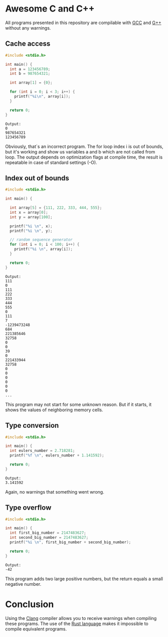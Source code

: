# Awesome C and C++

All programs presented in this repository are compilable with [GCC](https://gcc.gnu.org/) and [G++](https://gcc.gnu.org/) without any warnings.

## Cache access

```C
#include <stdio.h>

int main() {
  int a = 123456789;
  int b = 987654321;

  int array[1] = {0};

  for (int i = 0; i < 3; i++) {
    printf("%i\n", array[i]);
  }

  return 0;
}
```

```
Output:
0
987654321
123456789
```

Obviously, that`s an incorrect program. The for loop index i is out of bounds, but it's working and show us variables a and b which are not called from loop. The output depends on optimization flags at compile time, the result is repeatable in case of standard settings (-O).

## Index out of bounds

```C
#include <stdio.h>

int main() {

  int array[5] = {111, 222, 333, 444, 555};
  int x = array[0];
  int y = array[100];

  printf("%i \n", x);
  printf("%i \n", y);

  // random sequence generator
  for (int i = 0; i < 100; i++) {
    printf("%i \n", array[i]);
  }

  return 0;
}
```

```
Output:
111
0
111
222
333
444
555
0
111
7
-1239473248
684
221385646
32758
0
0
39
0
221433944
32758
0
0
0
0
0
0
...
```

This program may not start for some unknown reason. But if it starts, it shows the values of neighboring memory cells.

## Type conversion

```C
#include <stdio.h>

int main() {
  int eulers_number = 2.718281;
  printf("%f \n", eulers_number + 1.141592);

  return 0;
}
```

```
Output:
3.141592
```

Again, no warnings that something went wrong.

## Type overflow

```C
#include <stdio.h>

int main() {
  int first_big_number = 2147483627;
  int second_big_number = 2147483627;
  printf("%i \n", first_big_number + second_big_number);

  return 0;
}
```

```
Output:
-42
```

This program adds two large positive numbers, but the return equals a small negative number.

# Conclusion

Using the [Clang](https://clang.llvm.org/) compiler allows you to receive warnings when compiling these programs. The use of the [Rust language](https://www.rust-lang.org/) makes it impossible to compile equivalent programs.
